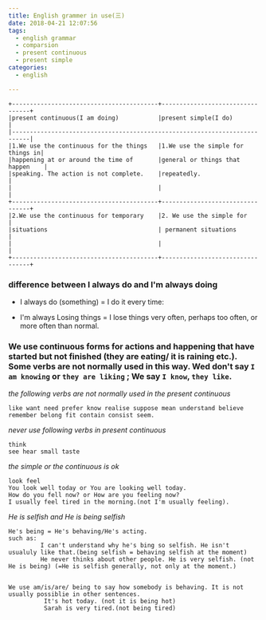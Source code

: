 ```yaml
---
title: English grammer in use(三)
date: 2018-04-21 12:07:56
tags:
  - english grammar
  - comparsion
  - present continuous
  - present simple
categories: 
  - english

---
```


```
+-----------------------------------------+---------------------------------+
|present continuous(I am doing)           |present simple(I do)             |
|---------------------------------------------------------------------------|
|1.We use the continuous for the things   |1.We use the simple for things in|
|happening at or around the time of       |general or things that happen    |
|speaking. The action is not complete.    |repeatedly.                      |
|                                         |                                 |
+-----------------------------------------+---------------------------------+
|2.We use the continuous for temporary    |2. We use the simple for         |
|situations                               | permanent situations            |
|                                         |                                 |
+-----------------------------------------+---------------------------------+
```
### difference between I always do and I'm always doing 
- I always do (something) = I do it every time:  

- I'm always Losing things = I lose things very often, perhaps too often, or more often than normal.  

### We use continuous forms for actions and happening that have started but not finished (they are eating/ it is raining etc.). Some verbs are not normally used in this way. Wed don't say `I am knowing` or `they are liking` ; We say `I know`, `they like`. 

*the following verbs are not normally used in the present continuous*

```
like want need prefer know realise suppose mean understand believe remember belong fit contain consist seem. 

```

*never use following verbs in present continuous*
```
think 
see hear small taste
```

*the simple or the continuous is ok*
```
look feel
You look well today or You are looking well today.
How do you fell now? or How are you feeling now?
I usually feel tired in the morning.(not I'm usually feeling).
```
*He is selfish and He is being selfish*
```
He's being = He's behaving/He's acting. 
such as:
		 I can't understand why he's bing so selfish. He isn't usualuly like that.(being selfish = behaving selfish at the moment)
		 He never thinks about other people. He is very selfish. (not He is being) (=He is selfish generally, not only at the moment.)


We use am/is/are/ being to say how somebody is behaving. It is not usually possiblie in other sentences.
		  It's hot today. (not it is being hot)
		  Sarah is very tired.(not being tired)

```





